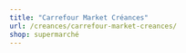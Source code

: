 ```yaml
---
title: "Carrefour Market Créances"
url: /creances/carrefour-market-creances/
shop: supermarché
---
```

